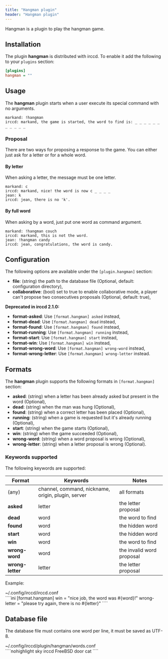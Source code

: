 ```yaml
---
title: "Hangman plugin"
header: "Hangman plugin"
---
```


Hangman is a plugin to play the hangman game.

## Installation

The plugin **hangman** is distributed with irccd. To enable it add the following to your `plugins` section:

````ini
[plugins]
hangman = ""
````

## Usage

The **hangman** plugin starts when a user execute its special command with no arguments.

````nohighlight
markand: !hangman
irccd: markand, the game is started, the word to find is: _ _ _ _ _ _ _ _ _ _ _
````

### Proposal

There are two ways for proposing a response to the game. You can either just ask for a letter or for a whole word.

#### By letter

When asking a letter, the message must be one letter.

````nohighlight
markand: c
irccd: markand, nice! the word is now c _ _ _ _
jean: k
irccd: jean, there is no 'k'.
````

#### By full word

When asking by a word, just put one word as command argument.

````nohighlight
markand: !hangman couch
irccd: markand, this is not the word.
jean: !hangman candy
irccd: jean, congratulations, the word is candy.
````

## Configuration

The following options are available under the `[plugin.hangman]` section:

  - **file**: (string) the path to the database file (Optional, default: configuration directory),
  - **collaborative**: (bool) set to true to enable collaborative mode, a player can't propose two consecutives proposals (Optional, default: true),

**Deprecated in irccd 2.1.0:**

  - **format-asked**: Use `[format.hangman] asked` instead,
  - **format-dead**: Use `[format.hangman] dead` instead,
  - **format-found**: Use `[format.hangman] found` instead,
  - **format-running**: Use `[format.hangman] running` instead,
  - **format-start**: Use `[format.hangman] start` instead,
  - **format-win**: Use `[format.hangman] win` instead,
  - **format-wrong-word**: Use `[format.hangman] wrong-word` instead,
  - **format-wrong-letter**: Use `[format.hangman] wrong-letter` instead.

## Formats

The **hangman** plugin supports the following formats in `[format.hangman]` section:

  - **asked**: (string) when a letter has been already asked but present in the word (Optional),
  - **dead**: (string) when the man was hung (Optional),
  - **found**: (string) when a correct letter has been placed (Optional),
  - **running**: (string) when a game is requested but it's already running (Optional),
  - **start**: (string) when the game starts (Optional),
  - **win**: (string) when the game succeeded (Optional),
  - **wrong-word**: (string) when a word proposal is wrong (Optional),
  - **wrong-letter**: (string) when a letter proposal is wrong (Optional).

### Keywords supported

The following keywords are supported:

| Format                  | Keywords                                           | Notes                           |
|-------------------------|----------------------------------------------------|---------------------------------|
| (any)                   | channel, command, nickname, origin, plugin, server | all formats                     |
| **asked**               | letter                                             | the letter proposal             |
| **dead**                | word                                               | the word to find                |
| **found**               | word                                               | the hidden word                 |
| **start**               | word                                               | the hidden word                 |
| **win**                 | word                                               | the word to find                |
| **wrong-word**          | word                                               | the invalid word proposal       |
| **wrong-letter**        | letter                                             | the letter proposal             |

Example:

<div class="panel panel-info">
 <div class="panel-heading">~/.config/irccd/irccd.conf</div>
 <div class="panel-body">
````ini
[format.hangman]
win = "nice job, the word was #{word}!"
wrong-letter = "please try again, there is no #{letter}"
````
 </div>
</div>

## Database file

The database file must contains one word per line, it must be saved as UTF-8.

<div class="panel panel-info">
 <div class="panel-heading">~/.config/irccd/plugin/hangman/words.conf</div>
 <div class="panel-body">
````nohighlight
sky
irccd
FreeBSD
door
cat
````
